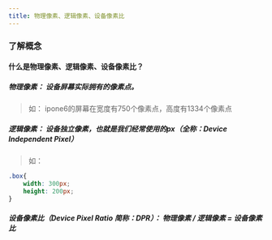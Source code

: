 ```yaml
---
title: 物理像素、逻辑像素、设备像素比
---
```

### 了解概念
#### 什么是物理像素、逻辑像素、设备像素比？
##### 物理像素： 设备屏幕实际拥有的像素点。
> 如： ipone6的屏幕在宽度有750个像素点，高度有1334个像素点

##### 逻辑像素： 设备独立像素，也就是我们经常使用的px（全称：Device Independent Pixel）
> 如：
```css
.box{
    width: 300px;
    height: 200px;
}
```

 ##### 设备像素比（Device Pixel Ratio 简称：DPR）： 物理像素 / 逻辑像素 = 设备像素比